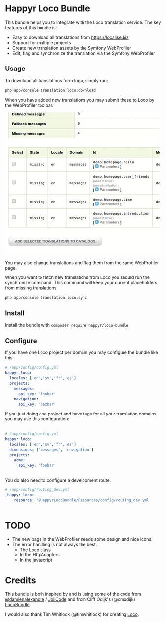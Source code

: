 # Happyr Loco Bundle

This bundle helps you to integrate with the Loco translation service. The key features of this bundle is: 

* Easy to download all translations from https://localise.biz
* Support for multiple projects
* Create new translation assets by the Symfony WebProfiler
* Edit, flag and synchronize the translation via the Symfony WebProfiler 

## Usage

To download all translations form logo, simply run: 
``` bash
php app/console translation:loco:download
```

When you have added new translations you may submit these to Loco by the WebProfiler toolbar.

![New translations to Loco](Resources/doc/images/profile-translation-example.gif)

You may also change translations and flag them from the same WebProfiler page. 

When you want to fetch new translations from Loco you should run the synchronize command. This command will
keep your current placeholders from missing translations. 

``` bash
php app/console translation:loco:sync
```

## Install

Install the bundle with `composer require happyr/loco-bundle`

## Configure

If you have one Loco project per domain you may configure the bundle like this: 
``` yaml
# /app/config/config.yml
happyr_loco:
  locales: ['en','sv','fr','es']
  projects:
    messages:
      api_key: 'foobar' 
    navigation:
      api_key: 'bazbar' 

```


If you just doing one project and have tags for all your translation domains you may use this configuration:
``` yaml

# /app/config/config.yml
happyr_loco:
  locales: ['en','sv','fr','es']
  dimensions: ['messages', 'navigation']
  projects:
    acme:
      api_key: 'foobar'  
    
```

You do also need to configure a development route. 
``` yaml
# /app/config/routing_dev.yml
_happyr_loco:
    resource: '@HappyrLocoBundle/Resources/config/routing_dev.yml'
    
```

# TODO

* The new page in the WebProfiler needs some design and nice icons.
* The error handling is not always the best. 
  * The Loco class
  * In the HttpAdapters
  * In the javascript
  

# Credits

This bundle is both inspired by and is using some of the code from [@damienalexandre](https://github.com/damienalexandre) / [JoliCode](http://jolicode.com/blog/translation-workflow-with-symfony2)
and from Cliff Odijk's (@cmodijk) [LocoBundle](https://github.com/JCID/JcidLocoBundle).

I would also thank Tim Whitlock (@timwhitlock) for creating [Loco](https://localise.biz).
